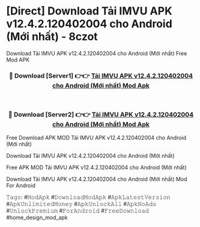 # [Direct] Download Tải IMVU APK v12.4.2.120402004 cho Android (Mới nhất) - 8czot
Download Tải IMVU APK v12.4.2.120402004 cho Android (Mới nhất) Free Mod APK

<div align="center">
<h3>🔴 Download [Server1] 👉👉 <a href="https://apk-comot.site?title=Tải_IMVU_APK_v12.4.2.120402004_cho_Android_(Mới_nhất)">Tải IMVU APK v12.4.2.120402004 cho Android (Mới nhất) Mod Apk</a></h3><br>

<h3>🔴 Download [Server2] 👉👉 <a href="https://apk-comot.site?title=Tải_IMVU_APK_v12.4.2.120402004_cho_Android_(Mới_nhất)">Tải IMVU APK v12.4.2.120402004 cho Android (Mới nhất) Mod Apk</a></h3>
</div>


Free Download APK MOD Tải IMVU APK v12.4.2.120402004 cho Android (Mới nhất)

Download Tải IMVU APK v12.4.2.120402004 cho Android (Mới nhất) 

Free APK MOD Tải IMVU APK v12.4.2.120402004 cho Android (Mới nhất) 

Download Tải IMVU APK v12.4.2.120402004 cho Android (Mới nhất) Mod For Android

𝚃𝚊𝚐𝚜: #𝙼𝚘𝚍𝙰𝚙𝚔 #𝙳𝚘𝚠𝚗𝚕𝚘𝚊𝚍𝙼𝚘𝚍𝙰𝚙𝚔 #𝙰𝚙𝚔𝙻𝚊𝚝𝚎𝚜𝚝𝚅𝚎𝚛𝚜𝚒𝚘𝚗 #𝙰𝚙𝚔𝚄𝚗𝚕𝚒𝚖𝚒𝚝𝚎𝚍𝙼𝚘𝚗𝚎𝚢 #𝙰𝚙𝚔𝚄𝚗𝚕𝚘𝚌𝚔𝙰𝚕𝚕 #𝙰𝚙𝚔𝙽𝚘𝙰𝚍𝚜 #𝚄𝚗𝚕𝚘𝚌𝚔𝙿𝚛𝚎𝚖𝚒𝚞𝚖 #𝙵𝚘𝚛𝙰𝚗𝚍𝚛𝚘𝚒𝚍 #𝙵𝚛𝚎𝚎𝙳𝚘𝚠𝚗𝚕𝚘𝚊𝚍 #home_design_mod_apk